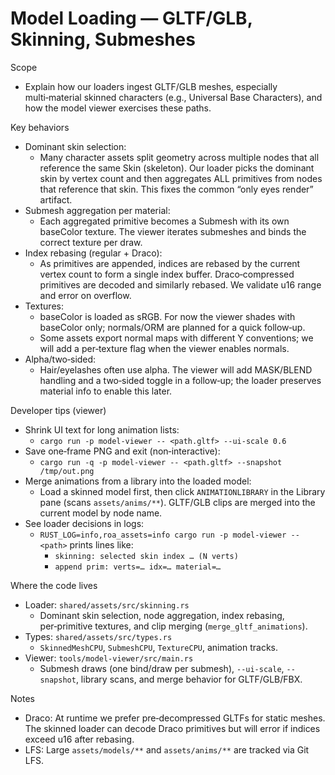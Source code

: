 # Model Loading — GLTF/GLB, Skinning, Submeshes

Scope
- Explain how our loaders ingest GLTF/GLB meshes, especially multi‑material skinned characters (e.g., Universal Base Characters), and how the model viewer exercises these paths.

Key behaviors
- Dominant skin selection:
  - Many character assets split geometry across multiple nodes that all reference the same Skin (skeleton). Our loader picks the dominant skin by vertex count and then aggregates ALL primitives from nodes that reference that skin. This fixes the common “only eyes render” artifact.
- Submesh aggregation per material:
  - Each aggregated primitive becomes a Submesh with its own baseColor texture. The viewer iterates submeshes and binds the correct texture per draw.
- Index rebasing (regular + Draco):
  - As primitives are appended, indices are rebased by the current vertex count to form a single index buffer. Draco‑compressed primitives are decoded and similarly rebased. We validate u16 range and error on overflow.
- Textures:
  - baseColor is loaded as sRGB. For now the viewer shades with baseColor only; normals/ORM are planned for a quick follow‑up.
  - Some assets export normal maps with different Y conventions; we will add a per‑texture flag when the viewer enables normals.
- Alpha/two‑sided:
  - Hair/eyelashes often use alpha. The viewer will add MASK/BLEND handling and a two‑sided toggle in a follow‑up; the loader preserves material info to enable this later.

Developer tips (viewer)
- Shrink UI text for long animation lists:
  - `cargo run -p model-viewer -- <path.gltf> --ui-scale 0.6`
- Save one‑frame PNG and exit (non‑interactive):
  - `cargo run -q -p model-viewer -- <path.gltf> --snapshot /tmp/out.png`
- Merge animations from a library into the loaded model:
  - Load a skinned model first, then click `ANIMATIONLIBRARY` in the Library pane (scans `assets/anims/**`). GLTF/GLB clips are merged into the current model by node name.
- See loader decisions in logs:
  - `RUST_LOG=info,roa_assets=info cargo run -p model-viewer -- <path>` prints lines like:
    - `skinning: selected skin index … (N verts)`
    - `append prim: verts=… idx=… material=…`

Where the code lives
- Loader: `shared/assets/src/skinning.rs`
  - Dominant skin selection, node aggregation, index rebasing, per‑primitive textures, and clip merging (`merge_gltf_animations`).
- Types: `shared/assets/src/types.rs`
  - `SkinnedMeshCPU`, `SubmeshCPU`, `TextureCPU`, animation tracks.
- Viewer: `tools/model-viewer/src/main.rs`
  - Submesh draws (one bind/draw per submesh), `--ui-scale`, `--snapshot`, library scans, and merge behavior for GLTF/GLB/FBX.

Notes
- Draco: At runtime we prefer pre‑decompressed GLTFs for static meshes. The skinned loader can decode Draco primitives but will error if indices exceed u16 after rebasing.
- LFS: Large `assets/models/**` and `assets/anims/**` are tracked via Git LFS.

